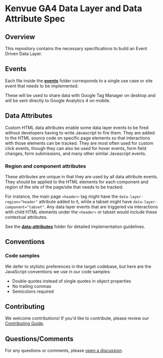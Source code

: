 # Kenvue GA4 Data Layer and Data Attribute Spec

## Overview
This repository contains the necessary specifications to build an Event Driven Data Layer.

## Events
Each file inside the **[events](https://github.com/Kenvue-cbi-digitalanalytics/kenvue-ga4-dl-spec/tree/main/docs/events)** folder corresponds to a single use case or site event that needs to be implemented.

These will be used to share data with Google Tag Manager on desktop and will be sent directly to Google Analytics 4 on mobile.

## Data Attributes
Custom HTML data attributes enable some data layer events to be fired without developers having to write Javascript to fire them. They are added to the HTML source code on specific page elements so that interactions with those elements can be tracked. They are most often used for custom click events, though they can also be used for hover events, form field changes, form submissions, and many other similar Javascript events.

### Region and component attributes
These attributes are unique in that they are used by all data attribute events. They should be applied to the HTML elements for each component and region of the site of the page/site that needs to be tracked. 

For instance, the main page `<header>` tag might have the `data-layer-region="header"` attribute added to it, while a tabset might have `data-layer-component="tabset"`. Any data layer events that are triggered via interactions with child HTML elements under the `<header>` or tabset would include these contextual attributes. 

See the **[data-attributes](https://github.com/Kenvue-cbi-digitalanalytics/kenvue-ga4-dl-spec/tree/main/docs/data-attributes)** folder for detailed implementation guidelines.

## Conventions

### Code samples
We defer to stylistic preferences in the target codebase, but here are the JavaScript conventions we use in our code samples:

- Double quotes instead of single quotes in object properties
- No trailing commas
- Semicolons required

## Contributing
We welcome contributions! If you'd like to contribute, please review our [Contributing Guide](./CONTRIBUTING.md).

## Questions/Comments
For any questions or comments, please [open a discussion](https://github.com/Kenvue-cbi-digitalanalytics/kenvue-ga4-dl-spec/discussions).
